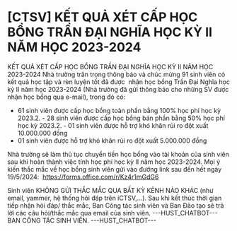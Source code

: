 # [CTSV] KẾT QUẢ XÉT CẤP HỌC BỔNG TRẦN ĐẠI NGHĨA HỌC KỲ II NĂM HỌC 2023-2024

KẾT QUẢ XÉT CẤP HỌC BỔNG TRẦN ĐẠI NGHĨA HỌC KỲ II NĂM HỌC 2023-2024
        Nhà trường trân trọng thông báo và chúc mừng 91 sinh viên có kết quả học tập và rèn luyện tốt đã được  nhận học bổng Trần Đại Nghĩa học kỳ II năm học 2023-2024 (Nhà trường đã gửi thông báo cho những SV được nhận học bổng qua e-mail), trong đó có:
- 61 sinh viên được cấp học bổng toàn phần bằng 100% học phí học kỳ 2023.2. - 28 sinh viên được cấp học bổng bán phần bằng 50% học phí học kỳ 2023.2. - 01 sinh viên được hỗ trợ khó khăn rủi ro đột xuất 10.000.000 đồng
- 01 sinh viên được hỗ trợ khó khăn rủi ro đột xuất 5.000.000 đồng

Nhà trường sẽ làm thủ tục chuyển tiền học bổng vào tài khoản của sinh viên sau khi hoàn thành việc tính học phí học kỳ II năm học 2023-2024. Mọi ý kiến thắc mắc về học bổng sinh viên gửi vào đường link sau đến hết ngày 19/5/2024:  https://forms.office.com/r/Kz4r1mGdG6

Sinh viên KHÔNG GỬI THẮC MẮC QUA BẤT KỲ KÊNH NÀO KHÁC (như email, yammer, hệ thống hỏi đáp trên iCTSV,…). Sau khi kết thúc thời gian tiếp nhận hỏi đáp/ thắc mắc, Ban Công tác sinh viên và Ban Đào tạo sẽ trả lời các câu hỏi/thắc mắc qua email của sinh viên. 
 ---HUST_CHATBOT---
BAN CÔNG TÁC SINH VIÊN. 
 ---HUST_CHATBOT---